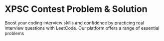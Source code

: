 # XPSC Contest Problem & Solution

Boost your coding interview skills and confidence by practicing real interview questions with LeetCode. Our platform offers a range of essential problems
